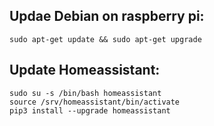 

## Updae Debian on raspberry pi:
```
sudo apt-get update && sudo apt-get upgrade
```
## Update Homeassistant:
```
sudo su -s /bin/bash homeassistant
source /srv/homeassistant/bin/activate
pip3 install --upgrade homeassistant
```

